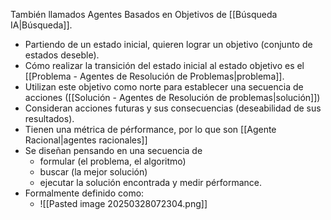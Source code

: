 También llamados Agentes Basados en Objetivos de [[Búsqueda IA|Búsqueda]].
- Partiendo de un estado inicial, quieren lograr un objetivo (conjunto de estados deseble).
- Cómo realizar la transición del estado inicial al estado objetivo es el [[Problema - Agentes de Resolución de Problemas|problema]].
- Utilizan este objetivo como norte para establecer una secuencia de acciones ([[Solución - Agentes de Resolución de problemas|solución]])
- Consideran acciones futuras y sus consecuencias (deseabilidad de sus resultados).
- Tienen una métrica de pérformance, por lo que son [[Agente Racional|agentes racionales]]
- Se diseñan pensando en una secuencia de
	- formular (el problema, el algoritmo)
	- buscar (la mejor solución)
	- ejecutar la solución encontrada y medir pérformance.
- Formalmente definido como:
	- ![[Pasted image 20250328072304.png]]
